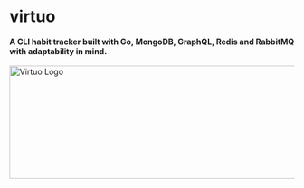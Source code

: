 # virtuo 
**A CLI habit tracker built with Go, MongoDB, GraphQL, Redis and RabbitMQ with adaptability in mind.**<br>
  <br>
<img src="blob/magicpattern-4fF44tm4hpM-unsplash.jpg" alt="Virtuo Logo" height="200" width="1000"/>
